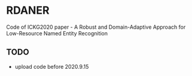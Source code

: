 # RDANER
Code of ICKG2020 paper - A Robust and Domain-Adaptive Approach for Low-Resource Named Entity Recognition
## TODO
- upload code before 2020.9.15
